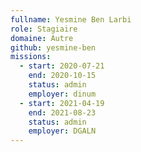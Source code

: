 ```yaml
---
fullname: Yesmine Ben Larbi
role: Stagiaire
domaine: Autre
github: yesmine-ben
missions:
  - start: 2020-07-21
    end: 2020-10-15
    status: admin
    employer: dinum
  - start: 2021-04-19
    end: 2021-08-23
    status: admin
    employer: DGALN
---
```

